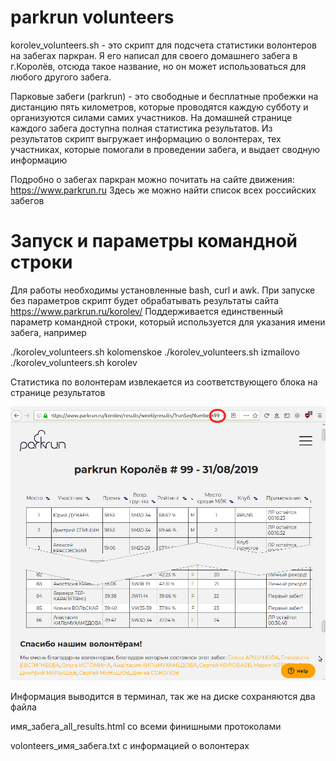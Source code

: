 # parkrun volunteers

korolev_volunteers.sh - это скрипт для подсчета статистики волонтеров на забегах паркран. Я его написал для своего домашнего забега в г.Королёв, отсюда такое название, но он может использоваться для любого другого забега. 

Парковые забеги (parkrun) - это свободные и бесплатные пробежки на дистанцию пять километров, которые проводятся каждую субботу и организуются силами самих участников. На домашней странице каждого забега доступна полная статистика результатов. Из результатов скрипт выгружает информацию о волонтерах, тех участниках, которые помогали в проведении забега, и выдает сводную информацию

Подробно о забегах паркран можно почитать на сайте движения: https://www.parkrun.ru Здесь же можно найти список всех российских забегов

# Запуск и параметры командной строки

Для работы необходимы установленные bash, curl и awk. При запуске без параметров скрипт будет обрабатывать результаты сайта https://www.parkrun.ru/korolev/ Поддерживается единственный параметр командной строки, который используется для указания имени забега, например 

./korolev_volunteers.sh kolomenskoe
./korolev_volunteers.sh izmailovo
./korolev_volunteers.sh korolev

Статистика по волонтерам извлекается из соответствующего блока на странице результатов

![Alt-результаты паркран Королев](parkrun_korolev.png "99-й забег")

Информация выводится в терминал, так же на диске сохраняются два файла

имя_забега_all_results.html со всеми финишными протоколами

volonteers_имя_забега.txt c информацией о волонтерах

